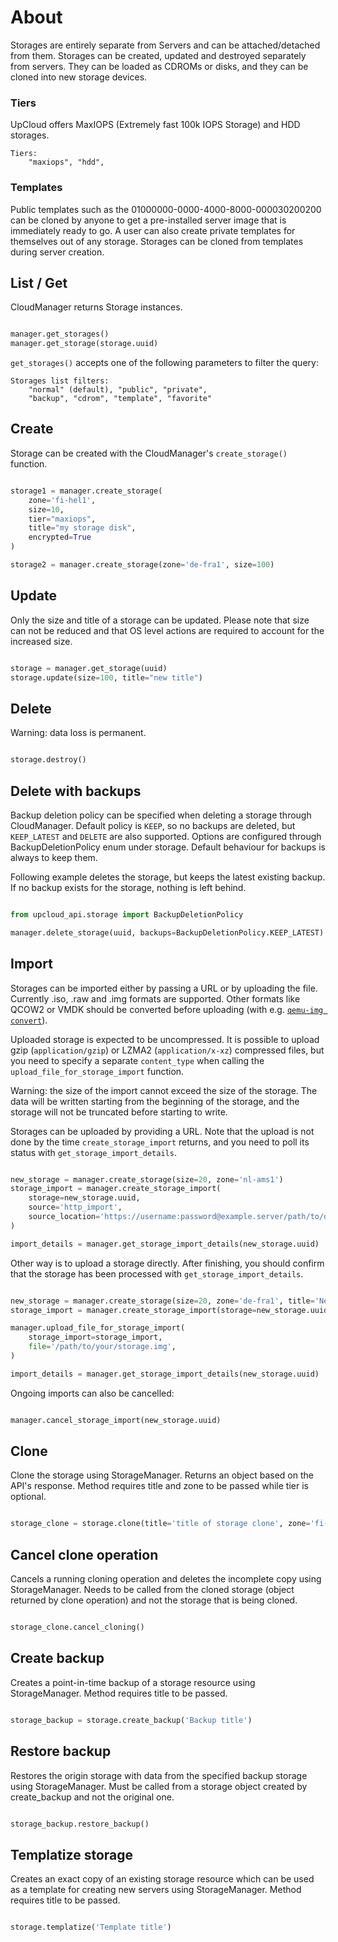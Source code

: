 

# About

Storages are entirely separate from Servers and can be attached/detached from them.
Storages can be created, updated and destroyed separately from servers. They can be loaded as CDROMs or disks,
and they can be cloned into new storage devices.


### Tiers

UpCloud offers MaxIOPS (Extremely fast 100k IOPS Storage) and HDD storages.

```
Tiers:
	"maxiops", "hdd",
```

### Templates

Public templates such as the 01000000-0000-4000-8000-000030200200 can be cloned by anyone to get a pre-installed
server image that is immediately ready to go. A user can also create private templates for themselves out of
any storage. Storages can be cloned from templates during server creation.

## List / Get

CloudManager returns Storage instances.

```python

manager.get_storages()
manager.get_storage(storage.uuid)

```

`get_storages()` accepts one of the following parameters to filter the query:
```
Storages list filters:
	"normal" (default), "public", "private",
	"backup", "cdrom", "template", "favorite"
```

## Create

Storage can be created with the CloudManager's `create_storage()` function.


```python

storage1 = manager.create_storage(
    zone='fi-hel1',
    size=10,
    tier="maxiops",
    title="my storage disk",
    encrypted=True
)

storage2 = manager.create_storage(zone='de-fra1', size=100)

```


## Update

Only the size and title of a storage can be updated. Please note that size can not be reduced and that
OS level actions are required to account for the increased size.

```python

storage = manager.get_storage(uuid)
storage.update(size=100, title="new title")

```

## Delete

Warning: data loss is permanent.

```python

storage.destroy()

```

## Delete with backups

Backup deletion policy can be specified when deleting a storage through CloudManager. Default policy is
`KEEP`, so no backups are deleted, but `KEEP_LATEST` and `DELETE` are also supported. Options are configured
through BackupDeletionPolicy enum under storage. Default behaviour for backups is always to keep them.

Following example deletes the storage, but keeps the latest existing backup. If no backup exists for the storage,
nothing is left behind.

```python

from upcloud_api.storage import BackupDeletionPolicy

manager.delete_storage(uuid, backups=BackupDeletionPolicy.KEEP_LATEST)

```

## Import

Storages can be imported either by passing a URL or by uploading the file. Currently .iso, .raw and .img formats
are supported. Other formats like QCOW2 or VMDK should be converted before uploading
(with e.g. [`qemu-img convert`](https://linux.die.net/man/1/qemu-img)).

Uploaded storage is expected to be uncompressed. It is possible to upload gzip (`application/gzip`)
or LZMA2 (`application/x-xz`) compressed files, but you need to specify a separate `content_type`
when calling the `upload_file_for_storage_import` function.

Warning: the size of the import cannot exceed the size of the storage.
The data will be written starting from the beginning of the storage,
and the storage will not be truncated before starting to write.

Storages can be uploaded by providing a URL. Note that the upload is not
done by the time `create_storage_import` returns, and you need to poll its
status with `get_storage_import_details`.
```python

new_storage = manager.create_storage(size=20, zone='nl-ams1')
storage_import = manager.create_storage_import(
    storage=new_storage.uuid,
    source='http_import',
    source_location='https://username:password@example.server/path/to/data.raw',
)

import_details = manager.get_storage_import_details(new_storage.uuid)

```

Other way is to upload a storage directly. After finishing, you should confirm
that the storage has been processed with `get_storage_import_details`.
```python

new_storage = manager.create_storage(size=20, zone='de-fra1', title='New imported storage')
storage_import = manager.create_storage_import(storage=new_storage.uuid, source='direct_upload')

manager.upload_file_for_storage_import(
    storage_import=storage_import,
    file='/path/to/your/storage.img',
)

import_details = manager.get_storage_import_details(new_storage.uuid)

```

Ongoing imports can also be cancelled:
```python

manager.cancel_storage_import(new_storage.uuid)

```

## Clone

Clone the storage using StorageManager.
Returns an object based on the API's response.
Method requires title and zone to be passed while tier is optional.

```python

storage_clone = storage.clone(title='title of storage clone', zone='fi-hel1', tier=None)

```


## Cancel clone operation

Cancels a running cloning operation and deletes the incomplete copy using StorageManager.
Needs to be called from the cloned storage (object returned by clone operation)
and not the storage that is being cloned.

```python

storage_clone.cancel_cloning()

```


## Create backup

Creates a point-in-time backup of a storage resource using StorageManager.
Method requires title to be passed.

```python

storage_backup = storage.create_backup('Backup title')

```


## Restore backup

Restores the origin storage with data from the specified backup storage using StorageManager.
Must be called from a storage object created by create_backup and not the original one.

```python

storage_backup.restore_backup()

```


## Templatize storage

Creates an exact copy of an existing storage resource which can be used as a template
for creating new servers using StorageManager. Method requires title to be passed.

```python

storage.templatize('Template title')

```
